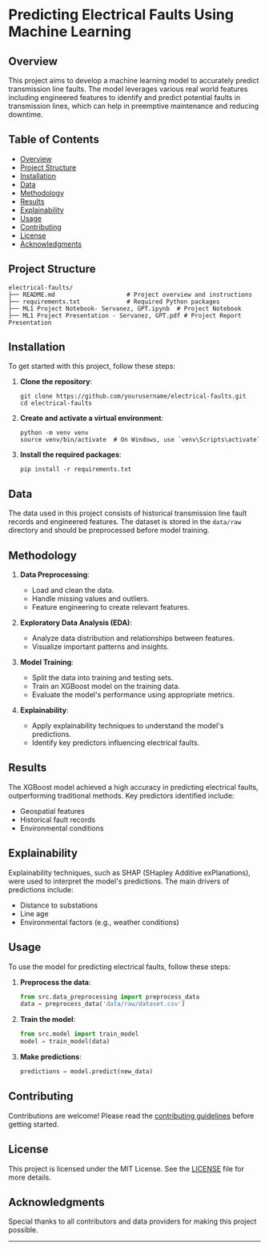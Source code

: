 # Predicting Electrical Faults Using Machine Learning

## Overview

This project aims to develop a machine learning model to accurately predict transmission line faults. The model leverages various real world features including engineered features to identify and predict potential faults in transmission lines, which can help in preemptive maintenance and reducing downtime.

## Table of Contents

- [Overview](#overview)
- [Project Structure](#project-structure)
- [Installation](#installation)
- [Data](#data)
- [Methodology](#methodology)
- [Results](#results)
- [Explainability](#explainability)
- [Usage](#usage)
- [Contributing](#contributing)
- [License](#license)
- [Acknowledgments](#acknowledgments)

## Project Structure

```
electrical-faults/
├── README.md                    # Project overview and instructions
├── requirements.txt             # Required Python packages
├── ML1 Project Notebook- Servanez, GPT.ipynb  # Project Notebook
├── ML1 Project Presentation - Servanez, GPT.pdf # Project Report Presentation
```

## Installation

To get started with this project, follow these steps:

1. **Clone the repository**:
    ```
    git clone https://github.com/yourusername/electrical-faults.git
    cd electrical-faults
    ```

2. **Create and activate a virtual environment**:
    ```
    python -m venv venv
    source venv/bin/activate  # On Windows, use `venv\Scripts\activate`
    ```

3. **Install the required packages**:
    ```
    pip install -r requirements.txt
    ```

## Data

The data used in this project consists of historical transmission line fault records and engineered features. The dataset is stored in the `data/raw` directory and should be preprocessed before model training.

## Methodology

1. **Data Preprocessing**: 
    - Load and clean the data.
    - Handle missing values and outliers.
    - Feature engineering to create relevant features.

2. **Exploratory Data Analysis (EDA)**:
    - Analyze data distribution and relationships between features.
    - Visualize important patterns and insights.

3. **Model Training**:
    - Split the data into training and testing sets.
    - Train an XGBoost model on the training data.
    - Evaluate the model's performance using appropriate metrics.

4. **Explainability**:
    - Apply explainability techniques to understand the model's predictions.
    - Identify key predictors influencing electrical faults.

## Results

The XGBoost model achieved a high accuracy in predicting electrical faults, outperforming traditional methods. Key predictors identified include:
- Geospatial features
- Historical fault records
- Environmental conditions

## Explainability

Explainability techniques, such as SHAP (SHapley Additive exPlanations), were used to interpret the model's predictions. The main drivers of predictions include:
- Distance to substations
- Line age
- Environmental factors (e.g., weather conditions)

## Usage

To use the model for predicting electrical faults, follow these steps:

1. **Preprocess the data**:
    ```python
    from src.data_preprocessing import preprocess_data
    data = preprocess_data('data/raw/dataset.csv')
    ```

2. **Train the model**:
    ```python
    from src.model import train_model
    model = train_model(data)
    ```

3. **Make predictions**:
    ```python
    predictions = model.predict(new_data)
    ```

## Contributing

Contributions are welcome! Please read the [contributing guidelines](CONTRIBUTING.md) before getting started.

## License

This project is licensed under the MIT License. See the [LICENSE](LICENSE) file for more details.

## Acknowledgments

Special thanks to all contributors and data providers for making this project possible.

---

